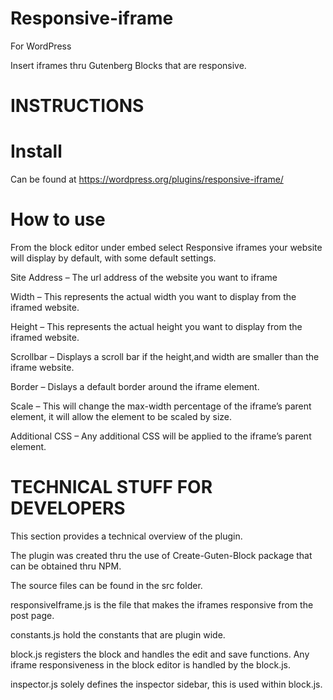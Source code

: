 # Responsive-iframe
For WordPress

Insert iframes thru Gutenberg Blocks that are responsive.

# INSTRUCTIONS

# Install
Can be found at https://wordpress.org/plugins/responsive-iframe/

# How to use
From the block editor under embed select Responsive iframes your website will display by default, with some default settings.

Site Address – The url address of the website you want to iframe

Width – This represents the actual width you want to display from the iframed website.

Height – This represents the actual height you want to display from the iframed website.

Scrollbar – Displays a scroll bar if the height,and width are smaller than the iframe website.

Border – Dislays a default border around the iframe element.

Scale – This will change the max-width percentage of the iframe’s parent element, it will allow the element to be scaled by size.

Additional CSS – Any additional CSS will be applied to the iframe’s parent element.

# TECHNICAL STUFF FOR DEVELOPERS
This section provides a technical overview of the plugin.

The plugin was created thru the use of Create-Guten-Block package that can be obtained thru NPM.

The source files can be found in the src folder.

responsiveIframe.js is the file that makes the iframes responsive from the post page.

constants.js hold the constants that are plugin wide.

block.js registers the block and handles the edit and save functions.
Any iframe responsiveness in the block editor is handled by the block.js.

inspector.js solely defines the inspector sidebar, this is used within block.js.
